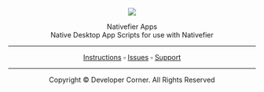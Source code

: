 <div align="center">

<a href="https://www.developer-corner.xyz/">![](https://raw.githubusercontent.com/DevCorner-Github/DevCorner-Website/main/docs/assets/Logo-Word.png)</a>

Nativefier Apps
<br />
Native Desktop App Scripts for use with Nativefier
<br />
 <hr />
<a href="https://docs.developer-corner.xyz/p/ABOUT_NATIVE_APPS.html">Instructions</a> ▫️ <a href="https://github.com/DevCorner-Github/.github/issues">Issues</a> ▫️ <a href="https://discord.me/developer-corner">Support</a>
<hr />
Copyright © Developer Corner. All Rights Reserved
</div>
